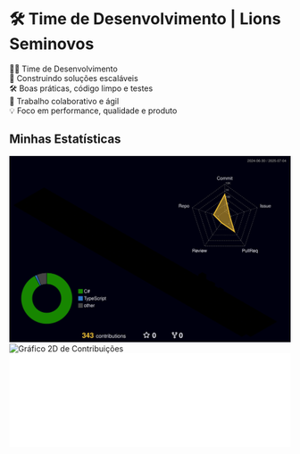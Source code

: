 # 🛠️ Time de Desenvolvimento | Lions Seminovos

👨‍💻 Time de Desenvolvimento<br>
🚀 Construindo soluções escaláveis<br>
🛠️ Boas práticas, código limpo e testes<br>
🤝 Trabalho colaborativo e ágil<br>
💡 Foco em performance, qualidade e produto

## Minhas Estatísticas

![Gráfico 3D de Contribuições](profile-3d-contrib/profile-night-rainbow.svg)
![Gráfico 2D de Contribuições](profile-3d-contrib/profile-3d-contrib.svg)
![Minhas Métricas GitHub](metrics.svg)
